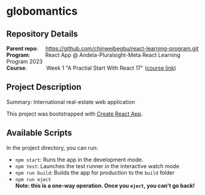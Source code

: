 # globomantics
## Repository Details
**Parent repo**:
&nbsp;&nbsp;&nbsp;
https://github.com/chinweibegbu/react-learning-program.git
<br>
**Program**:
&nbsp;&nbsp;&nbsp;&nbsp;&nbsp;&nbsp;&nbsp;&nbsp;
React App @ Andela-Pluralsight-Meta React Learning Program 2023
<br> 
**Course**:
&nbsp;&nbsp;&nbsp;&nbsp;&nbsp;&nbsp;&nbsp;&nbsp;&nbsp;&nbsp;&nbsp;
Week 1 "A Practial Start With React 17" ([course link](https://app.pluralsight.com/library/courses/react-practical-start/))

## Project Description
Summary: International real-estate web application

This project was bootstrapped with [Create React App](https://github.com/facebook/create-react-app).

## Available Scripts

In the project directory, you can run:
* `npm start`: Runs the app in the development mode.
* `npm test`: Launches the test runner in the interactive watch mode
* `npm run build`: Builds the app for production to the `build` folder
* `npm run eject` 
  <br>**Note: this is a one-way operation. Once you `eject`, you can't go back!**
